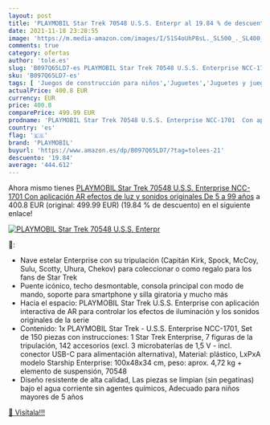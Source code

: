```yaml
---
layout: post
title: 'PLAYMOBIL Star Trek 70548 U.S.S. Enterpr al 19.84 % de descuento'
date: 2021-11-18 23:28:55
image: 'https://m.media-amazon.com/images/I/51S4oUhP8sL._SL500_._SL400_.jpg'
comments: true
category: ofertas
author: 'tole.es'
slug: 'B097Q65LD7-es PLAYMOBIL Star Trek 70548 U.S.S. Enterprise NCC-1701 Con...'
sku: 'B097Q65LD7-es'
tags: [ 'Juegos de construcción para niños','Juguetes','Juguetes y juegos','Sets de construcción','playmobil', ]
actualPrice: 400.8 EUR
currency: EUR
price: 400.8
comparePrice: 499.99 EUR
prodname: 'PLAYMOBIL Star Trek 70548 U.S.S. Enterprise NCC-1701  Con aplicación AR  efectos de luz y sonidos originales  De 5 a 99 años'
country: 'es'
flag: '🇪🇸'
brand: 'PLAYMOBIL'
buyurl: 'https://www.amazon.es/dp/B097Q65LD7/?tag=tolees-21'
descuento: '19.84'
average: '444.612'
---
```


Ahora mismo tienes [PLAYMOBIL Star Trek 70548 U.S.S. Enterprise NCC-1701  Con aplicación AR  efectos de luz y sonidos originales  De 5 a 99 años](https://www.amazon.es/dp/B097Q65LD7/?tag=tolees-21) a 400.8 EUR (original: 499.99 EUR) (19.84 %  de descuento) en el siguiente enlace!

[![PLAYMOBIL Star Trek 70548 U.S.S. Enterpr](https://m.media-amazon.com/images/I/51S4oUhP8sL._SL500_._SL400_.jpg)](https://www.amazon.es/dp/B097Q65LD7/?tag=tolees-21)

🔎:

- Nave estelar Enterprise con su tripulación (Capitán Kirk, Spock, McCoy, Sulu, Scotty, Uhura, Chekov) para coleccionar o como regalo para los fans de Star Trek
- Puente icónico, techo desmontable, consola principal con modo de mando, soporte para smartphone y silla giratoria y mucho más
- Hacia el espacio: PLAYMOBIL Star Trek U.S.S. Enterprise con aplicación interactiva de AR para controlar los efectos de iluminación y los sonidos originales de la serie
- Contenido: 1x PLAYMOBIL Star Trek - U.S.S. Enterprise NCC-1701, Set de 150 piezas con instrucciones: 1 Star Trek Enterprise, 7 figuras de la tripulación, 142 accesorios (excl. 3 microbaterías de 1,5 V - incl. conector USB-C para alimentación alternativa), Material: plástico, LxPxA modelo Starship Enterprise: 100x48x34 cm, peso: aprox. 4,72 kg + elemento de suspensión, 70548
- Diseño resistente de alta calidad, Las piezas se limpian (sin pegatinas) bajo el agua corriente sin agentes químicos, Adecuado para niños mayores de 5 años

[🛒 Visítala!!!](https://www.amazon.es/dp/B097Q65LD7/?tag=tolees-21)
